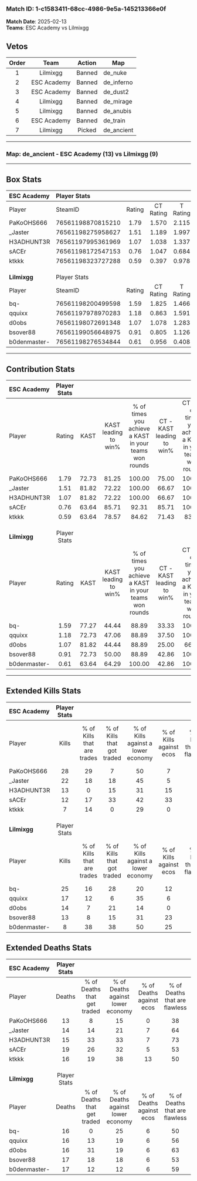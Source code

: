 ### Match ID: 1-c1583411-68cc-4986-9e5a-145213366e0f  
**Match Date**: 2025-02-13  
**Teams**: ESC Academy vs Lilmixgg  

## Vetos  

| Order | Team | Action | Map |
| :---: | :--: | :----: | --- |
| 1 | Lilmixgg | Banned | de_nuke |
| 2 | ESC Academy | Banned | de_inferno |
| 3 | ESC Academy | Banned | de_dust2 |
| 4 | Lilmixgg | Banned | de_mirage |
| 5 | Lilmixgg | Banned | de_anubis |
| 6 | ESC Academy | Banned | de_train |
| 7 | Lilmixgg | Picked | de_ancient |

---  

### **Map**: de_ancient - ESC Academy (13) vs Lilmixgg (9)  
---  

## Box Stats  

| **ESC Academy** | Player Stats      |        |           |          |       |       |       |         |        |      |     |
| :- | :- | :-: | :-: | :-: | :-: | :-: | :-: | :-: | :-: | :-: | :-: |
| Player          | SteamID           | Rating | CT Rating | T Rating | KAST  |  ADR  | Kills | Assists | Deaths | K/D  | HS% |
| PaKoOHS666      | 76561198870815210 |  1.79  |   1.570   |  2.115   | 72.73 | 123.9 |  28   |    4    |   13   | 2.15 | 50  |
| _Jaster         | 76561198275958627 |  1.51  |   1.189   |  1.997   | 81.82 | 93.6  |  22   |    5    |   14   | 1.57 | 31  |
| H3ADHUNT3R      | 76561197995361969 |  1.07  |   1.038   |  1.337   | 81.82 | 70.8  |  13   |    9    |   15   | 0.87 | 76  |
| sACEr           | 76561198172547153 |  0.76  |   1.047   |  0.684   | 63.64 | 62.8  |  12   |    5    |   19   | 0.63 | 41  |
| ktkkk           | 76561198323727288 |  0.59  |   0.397   |  0.978   | 63.64 | 47.7  |   7   |    5    |   16   | 0.44 | 71  |
|                 |                   |        |           |          |       |       |       |         |        |      |     |
|                 |                   |        |           |          |       |       |       |         |        |      |     |
|                 |                   |        |           |          |       |       |       |         |        |      |     |
| **Lilmixgg**    | Player Stats      |        |           |          |       |       |       |         |        |      |     |
| Player          | SteamID           | Rating | CT Rating | T Rating | KAST  |  ADR  | Kills | Assists | Deaths | K/D  | HS% |
| bq-             | 76561198200499598 |  1.59  |   1.825   |  1.466   | 77.27 | 111.4 |  25   |    2    |   16   | 1.56 | 72  |
| qquixx          | 76561197978970283 |  1.18  |   0.863   |  1.591   | 72.73 | 86.8  |  17   |    6    |   16   | 1.06 | 76  |
| d0obs           | 76561198072691348 |  1.07  |   1.078   |  1.283   | 81.82 | 67.5  |  14   |    7    |   16   | 0.88 | 64  |
| bsover88        | 76561199056648975 |  0.91  |   0.805   |  1.126   | 72.73 | 64.7  |  13   |    2    |   17   | 0.76 | 46  |
| b0denmaster-    | 76561198276534844 |  0.61  |   0.956   |  0.408   | 63.64 | 49.1  |   8   |    5    |   17   | 0.47 |  0  |
---  

## Contribution Stats  

| **ESC Academy** | Player Stats |       |                      |                                                        |                           |                                                             |                          |                                                            |
| :- | :-: | :-: | :-: | :-: | :-: | :-: | :-: | :-: |
| Player          |    Rating    | KAST  | KAST leading to win% | % of times you achieve a KAST in your teams won rounds | CT - KAST leading to win% | CT - % of times you achieve a KAST in your teams won rounds | T - KAST leading to win% | T - % of times you achieve a KAST in your teams won rounds |
| PaKoOHS666      |     1.79     | 72.73 |        81.25         |                         100.00                         |           75.00           |                           100.00                            |          87.50           |                           100.00                           |
| _Jaster         |     1.51     | 81.82 |        72.22         |                         100.00                         |           66.67           |                           100.00                            |          77.78           |                           100.00                           |
| H3ADHUNT3R      |     1.07     | 81.82 |        72.22         |                         100.00                         |           66.67           |                           100.00                            |          77.78           |                           100.00                           |
| sACEr           |     0.76     | 63.64 |        85.71         |                         92.31                          |           85.71           |                           100.00                            |          85.71           |                           85.71                            |
| ktkkk           |     0.59     | 63.64 |        78.57         |                         84.62                          |           71.43           |                            83.33                            |          85.71           |                           85.71                            |
|                 |              |       |                      |                                                        |                           |                                                             |                          |                                                            |
|                 |              |       |                      |                                                        |                           |                                                             |                          |                                                            |
|                 |              |       |                      |                                                        |                           |                                                             |                          |                                                            |
| **Lilmixgg**    | Player Stats |       |                      |                                                        |                           |                                                             |                          |                                                            |
| Player          |    Rating    | KAST  | KAST leading to win% | % of times you achieve a KAST in your teams won rounds | CT - KAST leading to win% | CT - % of times you achieve a KAST in your teams won rounds | T - KAST leading to win% | T - % of times you achieve a KAST in your teams won rounds |
| bq-             |     1.59     | 77.27 |        44.44         |                         88.89                          |           33.33           |                           100.00                            |          55.56           |                           83.33                            |
| qquixx          |     1.18     | 72.73 |        47.06         |                         88.89                          |           37.50           |                           100.00                            |          55.56           |                           83.33                            |
| d0obs           |     1.07     | 81.82 |        44.44         |                         88.89                          |           25.00           |                            66.67                            |          60.00           |                           100.00                           |
| bsover88        |     0.91     | 72.73 |        50.00         |                         88.89                          |           42.86           |                           100.00                            |          55.56           |                           83.33                            |
| b0denmaster-    |     0.61     | 63.64 |        64.29         |                         100.00                         |           42.86           |                           100.00                            |          85.71           |                           100.00                           |
---  

## Extended Kills Stats  

| **ESC Academy** | Player Stats |                            |                            |                                    |                         |                              |                                 |                                       |                    |           |
| :- | :-: | :-: | :-: | :-: | :-: | :-: | :-: | :-: | :-: | :-: |
| Player          |    Kills     | % of Kills that are trades | % of Kills that got traded | % of Kills against a lower economy | % of Kills against ecos | % of Kills that are flawless | % of Kills that are close duels | % of Kills that are assisted by flash | Pistol Round Kills | AWP Kills |
| PaKoOHS666      |      28      |             29             |             7              |                 50                 |            7            |              46              |                0                |                  11                   |         0          |     4     |
| _Jaster         |      22      |             18             |             18             |                 45                 |            5            |              55              |                0                |                   0                   |         9          |     1     |
| H3ADHUNT3R      |      13      |             0              |             15             |                 31                 |           15            |              54              |               15                |                   8                   |         0          |     3     |
| sACEr           |      12      |             17             |             33             |                 42                 |           33            |              75              |                8                |                   8                   |         0          |     1     |
| ktkkk           |      7       |             14             |             0              |                 29                 |            0            |              71              |                0                |                  14                   |         0          |     1     |
|                 |              |                            |                            |                                    |                         |                              |                                 |                                       |                    |           |
|                 |              |                            |                            |                                    |                         |                              |                                 |                                       |                    |           |
|                 |              |                            |                            |                                    |                         |                              |                                 |                                       |                    |           |
| **Lilmixgg**    | Player Stats |                            |                            |                                    |                         |                              |                                 |                                       |                    |           |
| Player          |    Kills     | % of Kills that are trades | % of Kills that got traded | % of Kills against a lower economy | % of Kills against ecos | % of Kills that are flawless | % of Kills that are close duels | % of Kills that are assisted by flash | Pistol Round Kills | AWP Kills |
| bq-             |      25      |             16             |             28             |                 20                 |           12            |              56              |                8                |                   8                   |         0          |     3     |
| qquixx          |      17      |             12             |             6              |                 35                 |            6            |              65              |                6                |                   0                   |         0          |     2     |
| d0obs           |      14      |             7              |             21             |                 14                 |            0            |              64              |                0                |                   0                   |         0          |     0     |
| bsover88        |      13      |             8              |             15             |                 31                 |           23            |              54              |                8                |                   8                   |         0          |     0     |
| b0denmaster-    |      8       |             38             |             38             |                 50                 |           25            |              13              |               38                |                  13                   |         0          |     0     |
## Extended Deaths Stats  

| **ESC Academy** | Player Stats |                             |                                   |                          |                               |                            |                           |               |
| :- | :-: | :-: | :-: | :-: | :-: | :-: | :-: | :-: |
| Player          |    Deaths    | % of Deaths that get traded | % of Deaths against lower economy | % of Deaths against ecos | % of Deaths that are flawless | % of Deaths that are close | % of Deaths while blinded | Deaths to AWP |
| PaKoOHS666      |      13      |              8              |                15                 |            0             |              38               |             8              |             8             |       0       |
| _Jaster         |      14      |             14              |                21                 |            7             |              64               |             7              |            14             |       0       |
| H3ADHUNT3R      |      15      |             33              |                33                 |            7             |              73               |             13             |             0             |       0       |
| sACEr           |      19      |             26              |                32                 |            5             |              53               |             5              |             0             |       0       |
| ktkkk           |      16      |             19              |                38                 |            13            |              50               |             13             |             6             |       0       |
|                 |              |                             |                                   |                          |                               |                            |                           |               |
|                 |              |                             |                                   |                          |                               |                            |                           |               |
|                 |              |                             |                                   |                          |                               |                            |                           |               |
| **Lilmixgg**    | Player Stats |                             |                                   |                          |                               |                            |                           |               |
| Player          |    Deaths    | % of Deaths that get traded | % of Deaths against lower economy | % of Deaths against ecos | % of Deaths that are flawless | % of Deaths that are close | % of Deaths while blinded | Deaths to AWP |
| bq-             |      16      |              0              |                25                 |            6             |              50               |             6              |             6             |       1       |
| qquixx          |      16      |             13              |                19                 |            6             |              56               |             0              |             0             |       1       |
| d0obs           |      16      |             31              |                19                 |            6             |              63               |             0              |             0             |       2       |
| bsover88        |      17      |             18              |                18                 |            6             |              53               |             6              |            12             |       3       |
| b0denmaster-    |      17      |             12              |                12                 |            6             |              59               |             6              |            18             |       2       |
